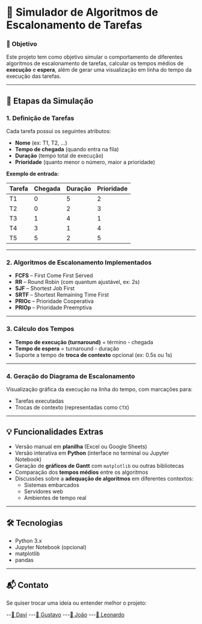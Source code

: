 # 🧠 Simulador de Algoritmos de Escalonamento de Tarefas

### 📌 Objetivo  
Este projeto tem como objetivo simular o comportamento de diferentes algoritmos de escalonamento de tarefas, calcular os tempos médios de **execução** e **espera**, além de gerar uma visualização em linha do tempo da execução das tarefas.

---

## 🧩 Etapas da Simulação

### 1. Definição de Tarefas  
Cada tarefa possui os seguintes atributos:

- **Nome** (ex: T1, T2, ...)
- **Tempo de chegada** (quando entra na fila)
- **Duração** (tempo total de execução)
- **Prioridade** (quanto menor o número, maior a prioridade)

**Exemplo de entrada:**

| Tarefa | Chegada | Duração | Prioridade |
|--------|---------|---------|------------|
| T1     | 0       | 5       | 2          |
| T2     | 0       | 2       | 3          |
| T3     | 1       | 4       | 1          |
| T4     | 3       | 1       | 4          |
| T5     | 5       | 2       | 5          |

---

### 2. Algoritmos de Escalonamento Implementados

- **FCFS** – First Come First Served  
- **RR** – Round Robin (com quantum ajustável, ex: 2s)  
- **SJF** – Shortest Job First  
- **SRTF** – Shortest Remaining Time First  
- **PRIOc** – Prioridade Cooperativa  
- **PRIOp** – Prioridade Preemptiva  

---

### 3. Cálculo dos Tempos

- **Tempo de execução (turnaround)** = término - chegada  
- **Tempo de espera** = turnaround - duração  
- Suporte a tempo de **troca de contexto** opcional (ex: 0.5s ou 1s)

---

### 4. Geração do Diagrama de Escalonamento

Visualização gráfica da execução na linha do tempo, com marcações para:

- Tarefas executadas
- Trocas de contexto (representadas como `CTX`)

---

## 💡 Funcionalidades Extras

- Versão manual em **planilha** (Excel ou Google Sheets)  
- Versão interativa em **Python** (interface no terminal ou Jupyter Notebook)  
- Geração de **gráficos de Gantt** com `matplotlib` ou outras bibliotecas  
- Comparação dos **tempos médios** entre os algoritmos  
- Discussões sobre a **adequação de algoritmos** em diferentes contextos:  
  - Sistemas embarcados  
  - Servidores web  
  - Ambientes de tempo real  

---

## 🛠️ Tecnologias

- Python 3.x  
- Jupyter Notebook (opcional)  
- matplotlib  
- pandas  

---

## 📬 Contato

Se quiser trocar uma ideia ou entender melhor o projeto:

--[🔗 Davi](https://www.linkedin.com/in/daviteramoto/)
---[🔗 Gustavo](https://www.linkedin.com/in/gustavo-henrique-portari-300b05205/)
---[🔗 João](https://www.linkedin.com/in/jo%C3%A3o-vitor-antunes-nascimento/)
---[🔗 Leonardo](https://www.linkedin.com/in/leonardo-rodrigues-471a611b8/)
